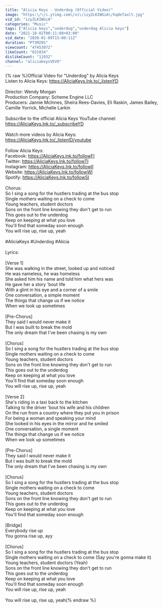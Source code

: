```yaml
---
title: "Alicia Keys - Underdog (Official Video)"
image: "https:\/\/i.ytimg.com\/vi\/izyZLKIWGiA\/hqdefault.jpg"
vid_id: "izyZLKIWGiA"
categories: "Music"
tags: ["Alicia keys","underdog","underdog Alicia keys"]
date: "2021-10-02T00:11:08+03:00"
vid_date: "2020-01-09T15:00:11Z"
duration: "PT3M29S"
viewcount: "47453072"
likeCount: "631034"
dislikeCount: "11932"
channel: "aliciakeysVEVO"
---
```

{% raw %}Official Video for &quot;Underdog&quot; by Alicia Keys<br />Listen to Alicia Keys: <a rel="nofollow" target="blank" href="https://AliciaKeys.lnk.to/_listenYD">https://AliciaKeys.lnk.to/_listenYD</a><br /><br />Director: Wendy Morgan <br />Production Company: Scheme Engine LLC <br />Producers: Jannie McInnes, Sheira Rees-Davies, Eli Raskin, James Bailey, Camille Yorrick, Michelle Larkin <br /><br />Subscribe to the official Alicia Keys YouTube channel: <a rel="nofollow" target="blank" href="https://AliciaKeys.lnk.to/_subscribeYD">https://AliciaKeys.lnk.to/_subscribeYD</a><br /> <br />Watch more videos by Alicia Keys: <a rel="nofollow" target="blank" href="https://AliciaKeys.lnk.to/_listenID/youtube">https://AliciaKeys.lnk.to/_listenID/youtube</a><br /> <br />Follow Alicia Keys:<br />Facebook: <a rel="nofollow" target="blank" href="https://AliciaKeys.lnk.to/followFI">https://AliciaKeys.lnk.to/followFI</a><br />Twitter: <a rel="nofollow" target="blank" href="https://AliciaKeys.lnk.to/followTI">https://AliciaKeys.lnk.to/followTI</a><br />Instagram: <a rel="nofollow" target="blank" href="https://AliciaKeys.lnk.to/followII">https://AliciaKeys.lnk.to/followII</a><br />Website: <a rel="nofollow" target="blank" href="https://AliciaKeys.lnk.to/followWI">https://AliciaKeys.lnk.to/followWI</a><br />Spotify: <a rel="nofollow" target="blank" href="https://AliciaKeys.lnk.to/followSI">https://AliciaKeys.lnk.to/followSI</a><br /> <br />Chorus:<br />So I sing a song for the hustlers trading at the bus stop<br />Single mothers waiting on a check to come<br />Young teachers, student doctors<br />Sons on the front line knowing they don't get to run<br />This goes out to the underdog<br />Keep on keeping at what you love<br />You'll find that someday soon enough<br />You will rise up, rise up, yeah<br /><br />#AliciaKeys #Underdog #Alicia<br /><br />Lyrics: <br /><br />[Verse 1]<br />She was walking in the street, looked up and noticed<br />He was nameless, he was homeless<br />She asked him his name and told him what hers was<br />He gave her a story 'bout life<br />With a glint in his eye and a corner of a smile<br />One conversation, a simple moment<br />The things that change us if we notice<br />When we look up sometimes<br /><br />[Pre-Chorus]<br />They said I would never make it<br />But I was built to break the mold<br />The only dream that I've been chasing is my own<br /><br />[Chorus]<br />So I sing a song for the hustlers trading at the bus stop<br />Single mothers waiting on a check to come<br />Young teachers, student doctors<br />Sons on the front line knowing they don't get to run<br />This goes out to the underdog<br />Keep on keeping at what you love<br />You'll find that someday soon enough<br />You will rise up, rise up, yeah<br /><br />[Verse 2]<br />She's riding in a taxi back to the kitchen<br />Talking to the driver 'bout his wife and his children<br />On the run from a country where they put you in prison<br />For being a woman and speaking your mind<br />She looked in his eyes in the mirror and he smiled<br />One conversation, a single moment<br />The things that change us if we notice<br />When we look up sometimes<br /><br />[Pre-Chorus]<br />They said I would never make it<br />But I was built to break the mold<br />The only dream that I've been chasing is my own<br /><br />[Chorus]<br />So I sing a song for the hustlers trading at the bus stop<br />Single mothers waiting on a check to come<br />Young teachers, student doctors<br />Sons on the front line knowing they don't get to run<br />This goes out to the underdog<br />Keep on keeping at what you love<br />You'll find that someday soon enough<br /><br />[Bridge]<br />Everybody rise up<br />You gonna rise up, ayy<br /><br />[Chorus]<br />So I sing a song for the hustlers trading at the bus stop<br />Single mothers waiting on a check to come (Say you're gonna make it)<br />Young teachers, student doctors (Yeah)<br />Sons on the front line knowing they don't get to run<br />This goes out to the underdog<br />Keep on keeping at what you love<br />You'll find that someday soon enough<br />You will rise up, rise up, yeah<br /><br />You will rise up, rise up, yeah{% endraw %}
